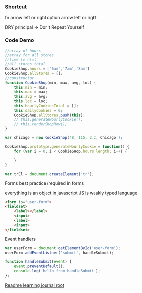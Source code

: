 ### Shortcut
fn arrow left or right
option arrow left or right


DRY principal => Don't Repeat Yourself

### Code Demo
```Javascript
//array of hours
//array for all stores
//link to html
//all stores total
CookieShop.hours = ['6am','7am','8am']
CookieShop.allStores = [];
//constructor
function CookieShop(min, max, avg, loc) {
    this.min = min;
    this.max = max;
    this.avg = avg;
    this.loc = loc;
    this.hourlyCookiesTotal = [];
    this.dailyCookies = 0;
    CookieShop.allStores.push(this);
    // this.generateHourlyCookie();
    // this.renderShopRow();
}

var chicago = new CookieShop(48, 115, 2.2, Chicago');

CookieShop.prototype.generateHourlyCookie = function() {
    for (var i = 0; i < CookieSHop.hours.length; i++) {

    }
}

var trEl = document.createElement('tr');
```
Forms
best practice /required in forms

everything is an object in javascript
JS is weakly typed language
```html
<form is="user-form">
<fieldset> 
    <label></label>
    <input>
    <label>
    <input>
</fieldset>
```
Event handlers

```Javascript
var userForm = document.getElementById('user-form');
userForm.addEventListner('submit', handleSubmit);

function handleSubmit(event) {
    event.preventDefault();
    console.log('hello from handleSubmit');
};
```
[Readme learning journal root](README.md)